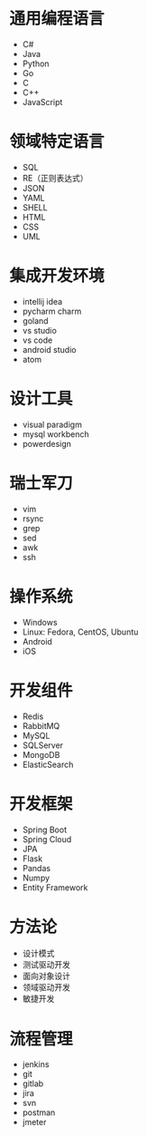 # 通用编程语言
* C#
* Java
* Python
* Go
* C
* C++
* JavaScript

# 领域特定语言
* SQL
* RE（正则表达式）
* JSON
* YAML
* SHELL
* HTML
* CSS
* UML

# 集成开发环境
* intellij idea
* pycharm charm
* goland
* vs studio
* vs code
* android studio
* atom

# 设计工具
* visual paradigm
* mysql workbench
* powerdesign

# 瑞士军刀
* vim
* rsync
* grep
* sed
* awk
* ssh

# 操作系统
* Windows
* Linux: Fedora, CentOS, Ubuntu
* Android
* iOS

# 开发组件
* Redis
* RabbitMQ
* MySQL
* SQLServer
* MongoDB
* ElasticSearch

# 开发框架
* Spring Boot
* Spring Cloud
* JPA
* Flask
* Pandas
* Numpy
* Entity Framework

# 方法论
* 设计模式
* 测试驱动开发
* 面向对象设计
* 领域驱动开发
* 敏捷开发

# 流程管理
* jenkins
* git
* gitlab
* jira
* svn
* postman
* jmeter
